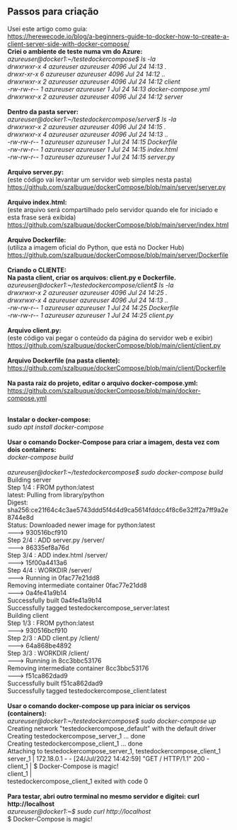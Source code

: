 ## Passos para criação <br>
Usei este artigo como guia:<br>
https://herewecode.io/blog/a-beginners-guide-to-docker-how-to-create-a-client-server-side-with-docker-compose/
<br>
**Criei o ambiente de teste numa vm do Azure:**<br>
*azureuser@docker1:~/testedockercompose$ ls -la<br>
drwxrwxr-x 4 azureuser azureuser 4096 Jul 24 14:13 .<br>
drwxr-xr-x 6 azureuser azureuser 4096 Jul 24 14:12 ..<br>
drwxrwxr-x 2 azureuser azureuser 4096 Jul 24 14:12 client<br>
-rw-rw-r-- 1 azureuser azureuser    1 Jul 24 14:13 docker-compose.yml<br>
drwxrwxr-x 2 azureuser azureuser 4096 Jul 24 14:12 server*<br>
<br>
**Dentro da pasta server:**<br>
*azureuser@docker1:~/testedockercompose/server$ ls -la<br>
drwxrwxr-x 2 azureuser azureuser 4096 Jul 24 14:15 .<br>
drwxrwxr-x 4 azureuser azureuser 4096 Jul 24 14:13 ..<br>
-rw-rw-r-- 1 azureuser azureuser    1 Jul 24 14:15 Dockerfile<br>
-rw-rw-r-- 1 azureuser azureuser    1 Jul 24 14:15 index.html<br>
-rw-rw-r-- 1 azureuser azureuser    1 Jul 24 14:15 server.py*<br>
<br>
**Arquivo server.py:**<br>
(este código vai levantar um servidor web simples nesta pasta)<br>
https://github.com/szalbuque/dockerCompose/blob/main/server/server.py<br>
<br>
**Arquivo index.html:**<br>
(este arquivo será compartilhado pelo servidor quando ele for iniciado e esta frase será exibida)<br>
https://github.com/szalbuque/dockerCompose/blob/main/server/index.html<br>
<br>
**Arquivo Dockerfile:**<br>
(utiliza a imagem oficial do Python, que está no Docker Hub)<br>
https://github.com/szalbuque/dockerCompose/blob/main/server/Dockerfile<br>
<br>
**Criando o CLIENTE:**<br>
**Na pasta client, criar os arquivos: client.py e Dockerfile.**<br>
*azureuser@docker1:~/testedockercompose/client$ ls -la<br>
drwxrwxr-x 2 azureuser azureuser 4096 Jul 24 14:25 .<br>
drwxrwxr-x 4 azureuser azureuser 4096 Jul 24 14:13 ..<br>
-rw-rw-r-- 1 azureuser azureuser    1 Jul 24 14:25 Dockerfile<br>
-rw-rw-r-- 1 azureuser azureuser    1 Jul 24 14:25 client.py*<br>
<br>
**Arquivo client.py:**<br>
(este código vai pegar o conteúdo da página do servidor web e exibir)<br>
https://github.com/szalbuque/dockerCompose/blob/main/client/client.py<br>
<br>
**Arquivo Dockerfile (na pasta cliente):**<br>
https://github.com/szalbuque/dockerCompose/blob/main/client/Dockerfile<br>
<br>
**Na pasta raiz do projeto, editar o arquivo docker-compose.yml:**<br>
https://github.com/szalbuque/dockerCompose/blob/main/docker-compose.yml<br>
<br>

**Instalar o docker-compose:**<br>
*sudo apt install docker-compose*<br>
<br>
**Usar o comando Docker-Compose para criar a imagem, desta vez com dois containers:**<br>
*docker-compose build*<br>
<br>
*azureuser@docker1:~/testedockercompose$ sudo docker-compose build*<br>
Building server<br>
Step 1/4 : FROM python:latest<br>
latest: Pulling from library/python<br>
Digest: sha256:ce21f64c4c3ae5743ddd5f4d4d9ca5614fddcc4f8c6e32ff2a7ff9a2e8744e8d<br>
Status: Downloaded newer image for python:latest<br>
 ---> 930516bcf910<br>
Step 2/4 : ADD server.py /server/<br>
 ---> 86335ef8a76d<br>
Step 3/4 : ADD index.html /server/<br>
 ---> 15f00a4413a6<br>
Step 4/4 : WORKDIR /server/<br>
 ---> Running in 0fac77e21dd8<br>
Removing intermediate container 0fac77e21dd8<br>
 ---> 0a4fe41a9b14<br>
Successfully built 0a4fe41a9b14<br>
Successfully tagged testedockercompose_server:latest<br>
Building client<br>
Step 1/3 : FROM python:latest<br>
 ---> 930516bcf910<br>
Step 2/3 : ADD client.py /client/<br>
 ---> 64a868be4892<br>
Step 3/3 : WORKDIR /client/<br>
 ---> Running in 8cc3bbc53176<br>
Removing intermediate container 8cc3bbc53176<br>
 ---> f51ca862dad9<br>
Successfully built f51ca862dad9<br>
Successfully tagged testedockercompose_client:latest<br>
<br>
**Usar o comando docker-compose up para iniciar os serviços (containers):**<br>
*azureuser@docker1:~/testedockercompose$ sudo docker-compose up*<br>
Creating network "testedockercompose_default" with the default driver<br>
Creating testedockercompose_server_1 ... done<br>
Creating testedockercompose_client_1 ... done<br>
Attaching to testedockercompose_server_1, testedockercompose_client_1<br>
server_1  | 172.18.0.1 - - [24/Jul/2022 14:42:59] "GET / HTTP/1.1" 200 -<br>
client_1  | $ Docker-Compose is magic!<br>
client_1  |<br>
testedockercompose_client_1 exited with code 0<br>
<br>
**Para testar, abri outro terminal no mesmo servidor e digitei: curl http://localhost**<br>
*azureuser@docker1:~$ sudo curl http://localhost*<br>
$ Docker-Compose is magic!<br>

